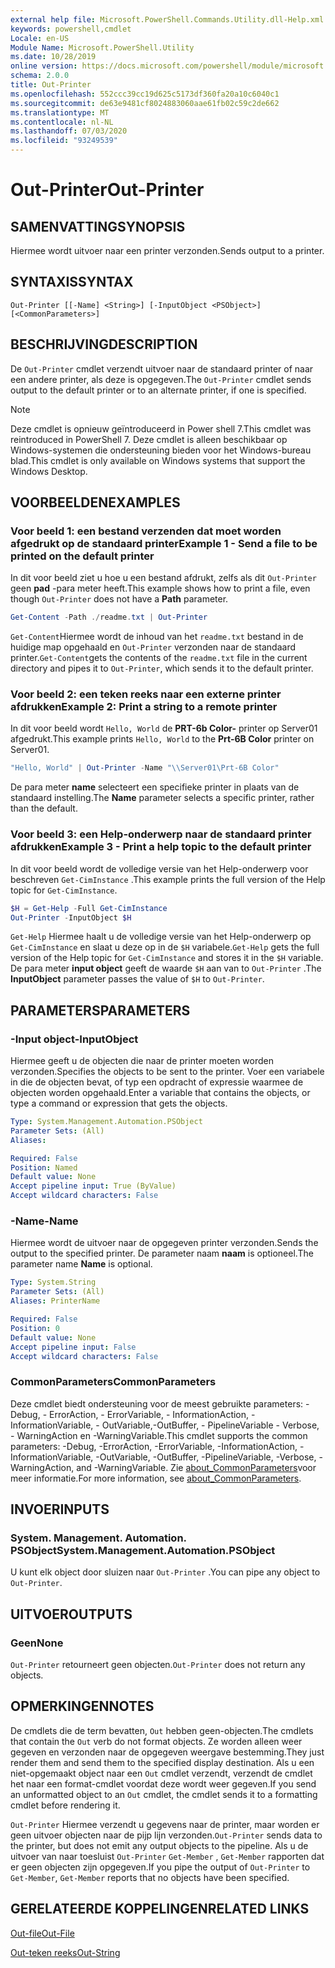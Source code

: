 ```yaml
---
external help file: Microsoft.PowerShell.Commands.Utility.dll-Help.xml
keywords: powershell,cmdlet
Locale: en-US
Module Name: Microsoft.PowerShell.Utility
ms.date: 10/28/2019
online version: https://docs.microsoft.com/powershell/module/microsoft.powershell.utility/out-printer?view=powershell-7&WT.mc_id=ps-gethelp
schema: 2.0.0
title: Out-Printer
ms.openlocfilehash: 552ccc39cc19d625c5173df360fa20a10c6040c1
ms.sourcegitcommit: de63e9481cf8024883060aae61fb02c59c2de662
ms.translationtype: MT
ms.contentlocale: nl-NL
ms.lasthandoff: 07/03/2020
ms.locfileid: "93249539"
---
```

# <span data-ttu-id="941c3-103">Out-Printer</span><span class="sxs-lookup"><span data-stu-id="941c3-103">Out-Printer</span></span>

## <span data-ttu-id="941c3-104">SAMENVATTING</span><span class="sxs-lookup"><span data-stu-id="941c3-104">SYNOPSIS</span></span>
<span data-ttu-id="941c3-105">Hiermee wordt uitvoer naar een printer verzonden.</span><span class="sxs-lookup"><span data-stu-id="941c3-105">Sends output to a printer.</span></span>

## <span data-ttu-id="941c3-106">SYNTAXIS</span><span class="sxs-lookup"><span data-stu-id="941c3-106">SYNTAX</span></span>

```
Out-Printer [[-Name] <String>] [-InputObject <PSObject>] [<CommonParameters>]
```

## <span data-ttu-id="941c3-107">BESCHRIJVING</span><span class="sxs-lookup"><span data-stu-id="941c3-107">DESCRIPTION</span></span>

<span data-ttu-id="941c3-108">De `Out-Printer` cmdlet verzendt uitvoer naar de standaard printer of naar een andere printer, als deze is opgegeven.</span><span class="sxs-lookup"><span data-stu-id="941c3-108">The `Out-Printer` cmdlet sends output to the default printer or to an alternate printer, if one is specified.</span></span>

> [!NOTE]
> <span data-ttu-id="941c3-109">Deze cmdlet is opnieuw geïntroduceerd in Power shell 7.</span><span class="sxs-lookup"><span data-stu-id="941c3-109">This cmdlet was reintroduced in PowerShell 7.</span></span> <span data-ttu-id="941c3-110">Deze cmdlet is alleen beschikbaar op Windows-systemen die ondersteuning bieden voor het Windows-bureau blad.</span><span class="sxs-lookup"><span data-stu-id="941c3-110">This cmdlet is only available on Windows systems that support the Windows Desktop.</span></span>

## <span data-ttu-id="941c3-111">VOORBEELDEN</span><span class="sxs-lookup"><span data-stu-id="941c3-111">EXAMPLES</span></span>

### <span data-ttu-id="941c3-112">Voor beeld 1: een bestand verzenden dat moet worden afgedrukt op de standaard printer</span><span class="sxs-lookup"><span data-stu-id="941c3-112">Example 1 - Send a file to be printed on the default printer</span></span>

<span data-ttu-id="941c3-113">In dit voor beeld ziet u hoe u een bestand afdrukt, zelfs als dit `Out-Printer` geen **pad** -para meter heeft.</span><span class="sxs-lookup"><span data-stu-id="941c3-113">This example shows how to print a file, even though `Out-Printer` does not have a **Path** parameter.</span></span>

```powershell
Get-Content -Path ./readme.txt | Out-Printer
```

<span data-ttu-id="941c3-114">`Get-Content`Hiermee wordt de inhoud van het `readme.txt` bestand in de huidige map opgehaald en `Out-Printer` verzonden naar de standaard printer.</span><span class="sxs-lookup"><span data-stu-id="941c3-114">`Get-Content`gets the contents of the `readme.txt` file in the current directory and pipes it to `Out-Printer`, which sends it to the default printer.</span></span>

### <span data-ttu-id="941c3-115">Voor beeld 2: een teken reeks naar een externe printer afdrukken</span><span class="sxs-lookup"><span data-stu-id="941c3-115">Example 2: Print a string to a remote printer</span></span>

<span data-ttu-id="941c3-116">In dit voor beeld wordt `Hello, World` de **PRT-6b Color-** printer op Server01 afgedrukt.</span><span class="sxs-lookup"><span data-stu-id="941c3-116">This example prints `Hello, World` to the **Prt-6B Color** printer on Server01.</span></span>

```powershell
"Hello, World" | Out-Printer -Name "\\Server01\Prt-6B Color"
```

<span data-ttu-id="941c3-117">De para meter **name** selecteert een specifieke printer in plaats van de standaard instelling.</span><span class="sxs-lookup"><span data-stu-id="941c3-117">The **Name** parameter selects a specific printer, rather than the default.</span></span>

### <span data-ttu-id="941c3-118">Voor beeld 3: een Help-onderwerp naar de standaard printer afdrukken</span><span class="sxs-lookup"><span data-stu-id="941c3-118">Example 3 - Print a help topic to the default printer</span></span>

<span data-ttu-id="941c3-119">In dit voor beeld wordt de volledige versie van het Help-onderwerp voor beschreven `Get-CimInstance` .</span><span class="sxs-lookup"><span data-stu-id="941c3-119">This example prints the full version of the Help topic for `Get-CimInstance`.</span></span>

```powershell
$H = Get-Help -Full Get-CimInstance
Out-Printer -InputObject $H
```

<span data-ttu-id="941c3-120">`Get-Help` Hiermee haalt u de volledige versie van het Help-onderwerp op `Get-CimInstance` en slaat u deze op in de `$H` variabele.</span><span class="sxs-lookup"><span data-stu-id="941c3-120">`Get-Help` gets the full version of the Help topic for `Get-CimInstance` and stores it in the `$H` variable.</span></span> <span data-ttu-id="941c3-121">De para meter **input object** geeft de waarde `$H` aan van to `Out-Printer` .</span><span class="sxs-lookup"><span data-stu-id="941c3-121">The **InputObject** parameter passes the value of `$H` to `Out-Printer`.</span></span>

## <span data-ttu-id="941c3-122">PARAMETERS</span><span class="sxs-lookup"><span data-stu-id="941c3-122">PARAMETERS</span></span>

### <span data-ttu-id="941c3-123">-Input object</span><span class="sxs-lookup"><span data-stu-id="941c3-123">-InputObject</span></span>

<span data-ttu-id="941c3-124">Hiermee geeft u de objecten die naar de printer moeten worden verzonden.</span><span class="sxs-lookup"><span data-stu-id="941c3-124">Specifies the objects to be sent to the printer.</span></span> <span data-ttu-id="941c3-125">Voer een variabele in die de objecten bevat, of typ een opdracht of expressie waarmee de objecten worden opgehaald.</span><span class="sxs-lookup"><span data-stu-id="941c3-125">Enter a variable that contains the objects, or type a command or expression that gets the objects.</span></span>

```yaml
Type: System.Management.Automation.PSObject
Parameter Sets: (All)
Aliases:

Required: False
Position: Named
Default value: None
Accept pipeline input: True (ByValue)
Accept wildcard characters: False
```

### <span data-ttu-id="941c3-126">-Name</span><span class="sxs-lookup"><span data-stu-id="941c3-126">-Name</span></span>

<span data-ttu-id="941c3-127">Hiermee wordt de uitvoer naar de opgegeven printer verzonden.</span><span class="sxs-lookup"><span data-stu-id="941c3-127">Sends the output to the specified printer.</span></span> <span data-ttu-id="941c3-128">De parameter naam **naam** is optioneel.</span><span class="sxs-lookup"><span data-stu-id="941c3-128">The parameter name **Name** is optional.</span></span>

```yaml
Type: System.String
Parameter Sets: (All)
Aliases: PrinterName

Required: False
Position: 0
Default value: None
Accept pipeline input: False
Accept wildcard characters: False
```

### <span data-ttu-id="941c3-129">CommonParameters</span><span class="sxs-lookup"><span data-stu-id="941c3-129">CommonParameters</span></span>

<span data-ttu-id="941c3-130">Deze cmdlet biedt ondersteuning voor de meest gebruikte parameters: -Debug, - ErrorAction, - ErrorVariable, - InformationAction, -InformationVariable, - OutVariable,-OutBuffer, - PipelineVariable - Verbose, - WarningAction en -WarningVariable.</span><span class="sxs-lookup"><span data-stu-id="941c3-130">This cmdlet supports the common parameters: -Debug, -ErrorAction, -ErrorVariable, -InformationAction, -InformationVariable, -OutVariable, -OutBuffer, -PipelineVariable, -Verbose, -WarningAction, and -WarningVariable.</span></span> <span data-ttu-id="941c3-131">Zie [about_CommonParameters](https://go.microsoft.com/fwlink/?LinkID=113216)voor meer informatie.</span><span class="sxs-lookup"><span data-stu-id="941c3-131">For more information, see [about_CommonParameters](https://go.microsoft.com/fwlink/?LinkID=113216).</span></span>

## <span data-ttu-id="941c3-132">INVOER</span><span class="sxs-lookup"><span data-stu-id="941c3-132">INPUTS</span></span>

### <span data-ttu-id="941c3-133">System. Management. Automation. PSObject</span><span class="sxs-lookup"><span data-stu-id="941c3-133">System.Management.Automation.PSObject</span></span>

<span data-ttu-id="941c3-134">U kunt elk object door sluizen naar `Out-Printer` .</span><span class="sxs-lookup"><span data-stu-id="941c3-134">You can pipe any object to `Out-Printer`.</span></span>

## <span data-ttu-id="941c3-135">UITVOER</span><span class="sxs-lookup"><span data-stu-id="941c3-135">OUTPUTS</span></span>

### <span data-ttu-id="941c3-136">Geen</span><span class="sxs-lookup"><span data-stu-id="941c3-136">None</span></span>

<span data-ttu-id="941c3-137">`Out-Printer` retourneert geen objecten.</span><span class="sxs-lookup"><span data-stu-id="941c3-137">`Out-Printer` does not return any objects.</span></span>

## <span data-ttu-id="941c3-138">OPMERKINGEN</span><span class="sxs-lookup"><span data-stu-id="941c3-138">NOTES</span></span>

<span data-ttu-id="941c3-139">De cmdlets die de term bevatten, `Out` hebben geen-objecten.</span><span class="sxs-lookup"><span data-stu-id="941c3-139">The cmdlets that contain the `Out` verb do not format objects.</span></span> <span data-ttu-id="941c3-140">Ze worden alleen weer gegeven en verzonden naar de opgegeven weergave bestemming.</span><span class="sxs-lookup"><span data-stu-id="941c3-140">They just render them and send them to the specified display destination.</span></span> <span data-ttu-id="941c3-141">Als u een niet-opgemaakt object naar een `Out` cmdlet verzendt, verzendt de cmdlet het naar een format-cmdlet voordat deze wordt weer gegeven.</span><span class="sxs-lookup"><span data-stu-id="941c3-141">If you send an unformatted object to an `Out` cmdlet, the cmdlet sends it to a formatting cmdlet before rendering it.</span></span>

<span data-ttu-id="941c3-142">`Out-Printer` Hiermee verzendt u gegevens naar de printer, maar worden er geen uitvoer objecten naar de pijp lijn verzonden.</span><span class="sxs-lookup"><span data-stu-id="941c3-142">`Out-Printer` sends data to the printer, but does not emit any output objects to the pipeline.</span></span> <span data-ttu-id="941c3-143">Als u de uitvoer van naar toesluist `Out-Printer` `Get-Member` , `Get-Member` rapporten dat er geen objecten zijn opgegeven.</span><span class="sxs-lookup"><span data-stu-id="941c3-143">If you pipe the output of `Out-Printer` to `Get-Member`, `Get-Member` reports that no objects have been specified.</span></span>

## <span data-ttu-id="941c3-144">GERELATEERDE KOPPELINGEN</span><span class="sxs-lookup"><span data-stu-id="941c3-144">RELATED LINKS</span></span>

[<span data-ttu-id="941c3-145">Out-file</span><span class="sxs-lookup"><span data-stu-id="941c3-145">Out-File</span></span>](Out-File.md)

[<span data-ttu-id="941c3-146">Out-teken reeks</span><span class="sxs-lookup"><span data-stu-id="941c3-146">Out-String</span></span>](Out-String.md)
